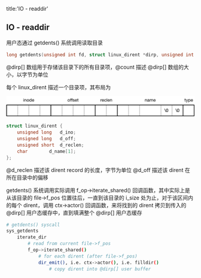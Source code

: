 title:'IO - readdir'
## IO - readdir

用户态通过 getdents() 系统调用读取目录

```c
long getdents(unsigned int fd, struct linux_dirent *dirp, unsigned int count);
```

@dirp[] 数组用于存储该目录下的所有目录项，@count 描述 @dirp[] 数组的大小，以字节为单位


每个 linux_dirent 描述一个目录项，其布局为

![linux_dirent](media/16584565401096/linux_dirent.png)

```c
struct linux_dirent {
	unsigned long	d_ino;
	unsigned long	d_off;
	unsigned short	d_reclen;
	char		d_name[1];
};
```

@d_reclen 描述该 dirent record 的长度，字节为单位
@d_off 描述该 dirent 在所在目录中的偏移


getdents() 系统调用实际调用 f_op->iterate_shared() 回调函数，其中实际上是从该目录的 file->f_pos 位置往后，一直到该目录的 i_size 处为止，对于该区间内的每个 dirent，调用 ctx->actor() 回调函数，来将找到的 dirent 拷贝到传入的 @dirp[] 用户态缓存中，直到填满整个 @dirp[] 用户态缓存

```sh
# getdents() syscall
sys_getdents
    iterate_dir
        # read from current file->f_pos
        f_op->iterate_shared()
            # for each dirent (after file->f_pos)
            dir_emit(), i.e. ctx->actor(), i.e. filldir()
                # copy dirent into @dirp[] user buffer
```


